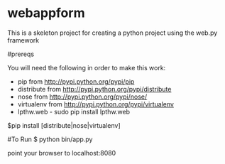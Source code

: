 # webappform
This is a skeleton project for creating a python project using the web.py framework

#prereqs

You will need the following in order to make this work:
 - pip from http://pypi.python.org/pypi/pip
 - distribute from http://pypi.python.org/pypi/distribute
 - nose from http://pypi.python.org/pypi/nose/
 - virtualenv from http://pypi.python.org/pypi/virtualenv
 - lpthw.web - sudo pip install lpthw.web

$pip install [distribute|nose|virtualenv]

#To Run
$ python bin/app.py 

point your browser to localhost:8080
